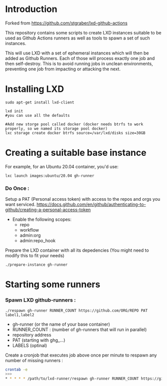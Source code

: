 # Introduction

Forked from https://github.com/stgraber/lxd-github-actions

This repository contains some scripts to create LXD instances suitable
to be used as Github Actions runners as well as tools to spawn a set of
such instances.

This will use LXD with a set of ephemeral instances which will then be
added as Github Runners. Each of those will process exactly one job and
then self-destroy. This is to avoid running jobs in unclean
environments, preventing one job from impacting or attacking the next.


# Installing LXD
```
sudo apt-get install lxd-client

lxd init
#you can use all the defaults

#Add new storge pool called docker (docker needs btrfs to work properly, so we named its storage pool docker)
lxc storage create docker btrfs source=/var/lxd/disks size=30GB
```


# Creating a suitable base instance

For example, for an Ubuntu 20.04 container, you'd use:
```
lxc launch images:ubuntu/20.04 gh-runner
```

### Do Once : 

Setup a PAT (Personal access token) with access to the repos and orgs you want serviced. 
https://docs.github.com/en/github/authenticating-to-github/creating-a-personal-access-token
- Enable the following scopes:
	- repo
	-  workflow
	-  admin:org
	-  admin:repo_hook


Prepare the LXD container with all its depedencies 
(You might need to modify this to fit your needs)
```
./prepare-instance gh-runner
```

# Starting some runners

### Spawn LXD github-runners : 


```
./respawn gh-runner RUNNER_COUNT https://github.com/ORG/REPO PAT label1,label2
```

- gh-runner (or the name of your base container)
- RUNNER_COUNT : (number of gh-runners that will run in parallel)
- repository address
- PAT (starting with ghg_...)
- LABELS (optinal)

Create a cronjob that executes job above once per minute to respawn any number of missing runners :

``` bash
crontab -e
>>>
* * * * * /path/to/lxd-runner/respawn gh-runner RUNNER_COUNT https://github.com/ORG/REPO PAT 
```
